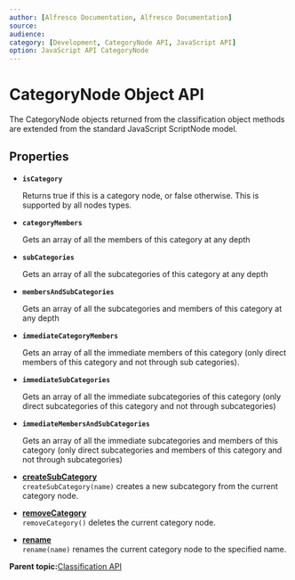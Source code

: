 ```yaml
---
author: [Alfresco Documentation, Alfresco Documentation]
source: 
audience: 
category: [Development, CategoryNode API, JavaScript API]
option: JavaScript API CategoryNode
---
```


# CategoryNode Object API

The CategoryNode objects returned from the classification object methods are extended from the standard JavaScript ScriptNode model.

## Properties

-   **`isCategory`**

    Returns true if this is a category node, or false otherwise. This is supported by all nodes types.


-   **`categoryMembers`**

    Gets an array of all the members of this category at any depth


-   **`subCategories`**

    Gets an array of all the subcategories of this category at any depth


-   **`membersAndSubCategories`**

    Gets an array of all the subcategories and members of this category at any depth


-   **`immediateCategoryMembers`**

    Gets an array of all the immediate members of this category \(only direct members of this category and not through sub categories\).


-   **`immediateSubCategories`**

    Gets an array of all the immediate subcategories of this category \(only direct subcategories of this category and not through subcategories\)


-   **`immediateMembersAndSubCategories`**

    Gets an array of all the immediate subcategories and members of this category \(only direct subcategories and members of this category and not through subcategories\)


-   **[createSubCategory](../references/API-JS-createSubCategory.md)**  
`createSubCategory(name)` creates a new subcategory from the current category node.
-   **[removeCategory](../references/API-JS-removeCategory.md)**  
`removeCategory()` deletes the current category node.
-   **[rename](../references/API-JS-CategoryNode-rename.md)**  
`rename(name)` renames the current category node to the specified name.

**Parent topic:**[Classification API](../references/API-JS-Classification.md)

